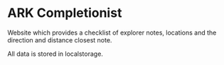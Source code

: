 # ARK Completionist

Website which provides a checklist of explorer notes, locations and the direction and distance closest note.

All data is stored in localstorage.
